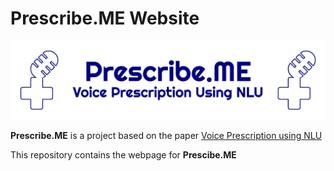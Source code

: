 # **Prescribe.ME Website**
<p align="center">
  <img src="images\header.jpg" alt="Header">
</p>

**Prescribe.ME** is a project based on the paper [Voice Prescription using NLU][paper-url]

This repository contains the webpage for **Prescibe.ME**

[paper-url]: https://ieeexplore.ieee.org/document/9807998
